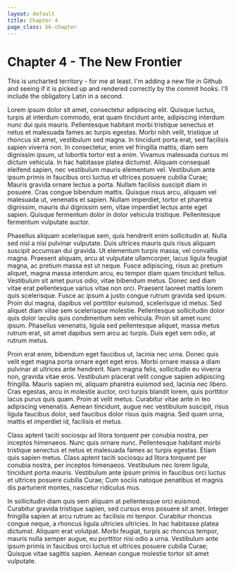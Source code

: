 ```yaml
---
layout: default
title: Chapter 4
page_class: bk-chapter
---
```


Chapter 4 - The New Frontier
=========

This is uncharted territory - for me at least. I'm adding a new file in Github and seeing if it is picked up and rendered correctly by the commit hooks. I'll include the obligatory Latin in a second. 

Lorem ipsum dolor sit amet, consectetur adipiscing elit. Quisque luctus, turpis at interdum commodo, erat quam tincidunt ante, adipiscing interdum nunc dui quis mauris. Pellentesque habitant morbi tristique senectus et netus et malesuada fames ac turpis egestas. Morbi nibh velit, tristique ut rhoncus sit amet, vestibulum sed magna. In tincidunt porta erat, sed facilisis sapien viverra non. In consectetur, enim vel fringilla mattis, diam sem dignissim ipsum, ut lobortis tortor est a enim. Vivamus malesuada cursus mi dictum vehicula. In hac habitasse platea dictumst. Aliquam consequat eleifend sapien, nec vestibulum mauris elementum vel. Vestibulum ante ipsum primis in faucibus orci luctus et ultrices posuere cubilia Curae; Mauris gravida ornare lectus a porta. Nullam facilisis suscipit diam in posuere. Cras congue bibendum mattis. Quisque risus arcu, aliquam vel malesuada ut, venenatis et sapien. Nullam imperdiet, tortor et pharetra dignissim, mauris dui dignissim sem, vitae imperdiet lectus ante eget sapien. Quisque fermentum dolor in dolor vehicula tristique. Pellentesque fermentum vulputate auctor.

Phasellus aliquam scelerisque sem, quis hendrerit enim sollicitudin at. Nulla sed nisl a nisi pulvinar vulputate. Duis ultrices mauris quis risus aliquam suscipit accumsan dui gravida. Ut elementum turpis massa, vel convallis magna. Praesent aliquam, arcu at vulputate ullamcorper, lacus ligula feugiat magna, ac pretium massa est ut neque. Fusce adipiscing, risus ac pretium aliquet, magna massa interdum arcu, eu tempor diam quam tincidunt tellus. Vestibulum sit amet purus odio, vitae bibendum metus. Donec sed diam vitae erat pellentesque varius vitae non orci. Praesent laoreet mattis lorem quis scelerisque. Fusce ac ipsum a justo congue rutrum gravida sed ipsum. Proin dui magna, dapibus vel porttitor euismod, scelerisque id metus. Sed aliquet diam vitae sem scelerisque molestie. Pellentesque sollicitudin dolor quis dolor iaculis quis condimentum sem vehicula. Proin sit amet nunc ipsum. Phasellus venenatis, ligula sed pellentesque aliquet, massa metus rutrum erat, sit amet dapibus sem arcu ac turpis. Duis eget sem odio, at rutrum metus.

Proin erat enim, bibendum eget faucibus ut, lacinia nec urna. Donec quis velit eget magna porta ornare eget eget eros. Morbi ornare massa a diam pulvinar at ultrices ante hendrerit. Nam magna felis, sollicitudin eu viverra non, gravida vitae eros. Vestibulum placerat velit congue sapien adipiscing fringilla. Mauris sapien mi, aliquam pharetra euismod sed, lacinia nec libero. Cras egestas, arcu in molestie auctor, orci turpis blandit lorem, quis porttitor lacus purus quis quam. Proin at velit metus. Curabitur vitae ante in leo adipiscing venenatis. Aenean tincidunt, augue nec vestibulum suscipit, risus ligula faucibus dolor, sed faucibus dolor risus quis magna. Sed quam urna, mattis et imperdiet id, facilisis et metus.

Class aptent taciti sociosqu ad litora torquent per conubia nostra, per inceptos himenaeos. Nunc quis ornare nunc. Pellentesque habitant morbi tristique senectus et netus et malesuada fames ac turpis egestas. Etiam quis sapien metus. Class aptent taciti sociosqu ad litora torquent per conubia nostra, per inceptos himenaeos. Vestibulum nec lorem ligula, tincidunt porta mauris. Vestibulum ante ipsum primis in faucibus orci luctus et ultrices posuere cubilia Curae; Cum sociis natoque penatibus et magnis dis parturient montes, nascetur ridiculus mus.

In sollicitudin diam quis sem aliquam at pellentesque orci euismod. Curabitur gravida tristique sapien, sed cursus eros posuere sit amet. Integer fringilla sapien at arcu rutrum ac facilisis mi tempor. Curabitur rhoncus congue neque, a rhoncus ligula ultricies ultricies. In hac habitasse platea dictumst. Aliquam erat volutpat. Morbi feugiat, turpis ac rhoncus tempor, mauris nulla semper augue, eu porttitor nisi odio a urna. Vestibulum ante ipsum primis in faucibus orci luctus et ultrices posuere cubilia Curae; Quisque vitae sagittis sapien. Aenean congue molestie tortor sit amet vulputate.
